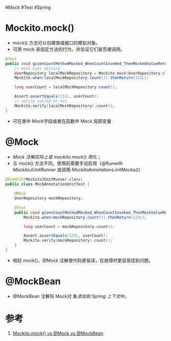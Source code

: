 #Mock #Test #Spring 


# Mockito.mock()
- mock() 方法可以创建类或接口的模拟对象。
- 可用 mock 来指定方法的行为，并验证它们是否被调用。

```java
@Test
public void givenCountMethodMocked_WhenCountInvoked_ThenMockedValueReturned() {
	// mock user service
    UserRepository localMockRepository = Mockito.mock(UserRepository.class);
    Mockito.when(localMockRepository.count()).thenReturn(111L);

    long userCount = localMockRepository.count();

    Assert.assertEquals(111L, userCount);
    // verify called or not
    Mockito.verify(localMockRepository).count();
}
```
- 可在类中 Mock字段或者在函数中 Mock 局部变量

# @Mock
- *Mock 注解实际上是 mockito.mock() 简化*；
- 与 mock() 方法不同，使用前需要手动启用（@Runwith _MockitoJUnitRunner_ 或调用 _MockitoAnnotations.initMocks()_）

```java
@RunWith(MockitoJUnitRunner.class)
public class MockAnnotationUnitTest {
    
    @Mock
    UserRepository mockRepository;
    
    @Test
    public void givenCountMethodMocked_WhenCountInvoked_ThenMockValueReturned() {
        Mockito.when(mockRepository.count()).thenReturn(123L);

        long userCount = mockRepository.count();

        Assert.assertEquals(123L, userCount);
        Mockito.verify(mockRepository).count();
    }
}
```

- 相较 mock()，@Mock 注解使代码更易读，在故障时更容易找到问题。


# @MockBean
- @MockBean 注解将 Mock对 象*添加到 Spring 上下文*中。


# 参考
1. [Mockito.mock() vs @Mock vs @MockBean](https://www.baeldung.com/java-spring-mockito-mock-mockbean)